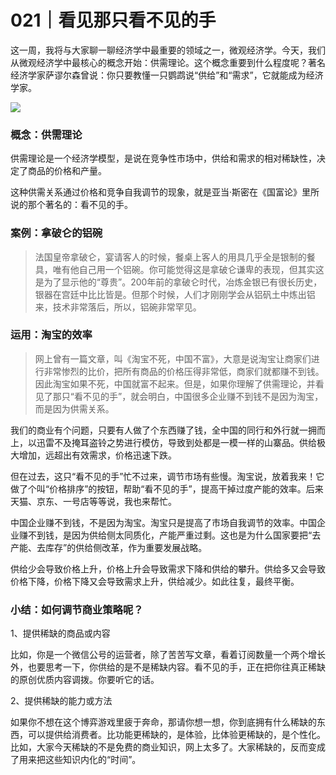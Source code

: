 # 021｜看见那只看不见的手

这一周，我将与大家聊一聊经济学中最重要的领域之一，微观经济学。今天，我们从微观经济学中最核心的概念开始：供需理论。这个概念重要到什么程度呢？著名经济学家萨谬尔森曾说：你只要教懂一只鹦鹉说“供给”和“需求”，它就能成为经济学家。

![](../img/1b19a680c40d6b3014623dfea0a83a0b.jpg)

### 概念：供需理论

供需理论是一个经济学模型，是说在竞争性市场中，供给和需求的相对稀缺性，决定了商品的价格和产量。

这种供需关系通过价格和竞争自我调节的现象，就是亚当·斯密在《国富论》里所说的那个著名的：看不见的手。

### 案例：拿破仑的铝碗

> 法国皇帝拿破仑，宴请客人的时候，餐桌上客人的用具几乎全是银制的餐具，唯有他自己用一个铝碗。你可能觉得这是拿破仑谦卑的表现，但其实这是为了显示他的“尊贵”。200年前的拿破仑时代，冶炼金银已有很长历史，银器在宫廷中比比皆是。但那个时候，人们才刚刚学会从铝矾土中炼出铝来，技术非常落后，所以，铝碗非常罕见。

### 运用：淘宝的效率

> 网上曾有一篇文章，叫《淘宝不死，中国不富》，大意是说淘宝让商家们进行非常惨烈的比价，把所有商品的价格压得非常低，商家们就都赚不到钱。因此淘宝如果不死，中国就富不起来。但是，如果你理解了供需理论，并看见了那只“看不见的手”，就会明白，中国很多企业赚不到钱不是因为淘宝，而是因为供需关系。

我们的商业有个问题，只要有人做了个东西赚了钱，全中国的同行和外行就一拥而上，以迅雷不及掩耳盗铃之势进行模仿，导致到处都是一模一样的山寨品。供给极大增加，远超出有效需求，价格迅速下跌。

但在过去，这只“看不见的手”忙不过来，调节市场有些慢。淘宝说，放着我来！它做了个叫“价格排序”的按钮，帮助“看不见的手”，提高干掉过度产能的效率。后来天猫、京东、一号店等等说，我也来帮忙。

中国企业赚不到钱，不是因为淘宝。淘宝只是提高了市场自我调节的效率。中国企业赚不到钱，是因为供给侧太同质化，产能严重过剩。这也是为什么国家要把“去产能、去库存”的供给侧改革，作为重要发展战略。

供给少会导致价格上升，价格上升会导致需求下降和供给的攀升。供给多又会导致价格下降，价格下降又会导致需求上升，供给减少。如此往复，最终平衡。

### 小结：如何调节商业策略呢？

1、提供稀缺的商品或内容

比如，你是一个微信公号的运营者，除了苦苦写文章，看着订阅数量一个两个增长外，也要思考一下，你供给的是不是稀缺内容。看不见的手，正在把你往真正稀缺的原创优质内容调拨。你要听它的话。

2、提供稀缺的能力或方法

如果你不想在这个博弈游戏里疲于奔命，那请你想一想，你到底拥有什么稀缺的东西，可以提供给消费者。比功能更稀缺的，是体验，比体验更稀缺的，是个性化。比如，大家今天稀缺的不是免费的商业知识，网上太多了。大家稀缺的，反而变成了用来把这些知识内化的“时间”。